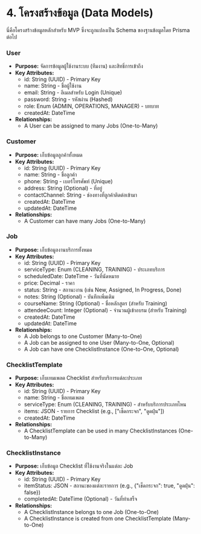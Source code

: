 # **4\. โครงสร้างข้อมูล (Data Models)**

นี่คือโครงสร้างข้อมูลหลักสำหรับ MVP ซึ่งจะถูกแปลงเป็น Schema ของฐานข้อมูลโดย Prisma ต่อไป

### **User**

* **Purpose:** จัดการข้อมูลผู้ใช้งานระบบ (ทีมงาน) และสิทธิ์การเข้าถึง  
* **Key Attributes:**  
  * id: String (UUID) \- Primary Key  
  * name: String \- ชื่อผู้ใช้งาน  
  * email: String \- อีเมลสำหรับ Login (Unique)  
  * password: String \- รหัสผ่าน (Hashed)  
  * role: Enum (ADMIN, OPERATIONS, MANAGER) \- บทบาท  
  * createdAt: DateTime  
* **Relationships:**  
  * A User can be assigned to many Jobs (One-to-Many)

### **Customer**

* **Purpose:** เก็บข้อมูลลูกค้าทั้งหมด  
* **Key Attributes:**  
  * id: String (UUID) \- Primary Key  
  * name: String \- ชื่อลูกค้า  
  * phone: String \- เบอร์โทรศัพท์ (Unique)  
  * address: String (Optional) \- ที่อยู่  
  * contactChannel: String \- ช่องทางที่ลูกค้าติดต่อเข้ามา  
  * createdAt: DateTime  
  * updatedAt: DateTime  
* **Relationships:**  
  * A Customer can have many Jobs (One-to-Many)

### **Job**

* **Purpose:** เก็บข้อมูลงานบริการทั้งหมด  
* **Key Attributes:**  
  * id: String (UUID) \- Primary Key  
  * serviceType: Enum (CLEANING, TRAINING) \- ประเภทบริการ  
  * scheduledDate: DateTime \- วันที่นัดหมาย  
  * price: Decimal \- ราคา  
  * status: String \- สถานะงาน (เช่น New, Assigned, In Progress, Done)  
  * notes: String (Optional) \- บันทึกเพิ่มเติม  
  * courseName: String (Optional) \- ชื่อหลักสูตร (สำหรับ Training)  
  * attendeeCount: Integer (Optional) \- จำนวนผู้เข้าอบรม (สำหรับ Training)  
  * createdAt: DateTime  
  * updatedAt: DateTime  
* **Relationships:**  
  * A Job belongs to one Customer (Many-to-One)  
  * A Job can be assigned to one User (Many-to-One, Optional)  
  * A Job can have one ChecklistInstance (One-to-One, Optional)

### **ChecklistTemplate**

* **Purpose:** เก็บเทมเพลต Checklist สำหรับบริการแต่ละประเภท  
* **Key Attributes:**  
  * id: String (UUID) \- Primary Key  
  * name: String \- ชื่อเทมเพลต  
  * serviceType: Enum (CLEANING, TRAINING) \- สำหรับบริการประเภทไหน  
  * items: JSON \- รายการ Checklist (e.g., \["เช็ดกระจก", "ดูดฝุ่น"\])  
  * createdAt: DateTime  
* **Relationships:**  
  * A ChecklistTemplate can be used in many ChecklistInstances (One-to-Many)

### **ChecklistInstance**

* **Purpose:** เก็บข้อมูล Checklist ที่ใช้งานจริงในแต่ละ Job  
* **Key Attributes:**  
  * id: String (UUID) \- Primary Key  
  * itemStatus: JSON \- สถานะของแต่ละรายการ (e.g., {"เช็ดกระจก": true, "ดูดฝุ่น": false})  
  * completedAt: DateTime (Optional) \- วันที่ทำเสร็จ  
* **Relationships:**  
  * A ChecklistInstance belongs to one Job (One-to-One)  
  * A ChecklistInstance is created from one ChecklistTemplate (Many-to-One)